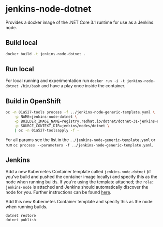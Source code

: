 # jenkins-node-dotnet

Provides a docker image of the .NET Core 3.1 runtime for use as a Jenkins node.

## Build local

```bash
docker build -t jenkins-node-dotnet .
```

## Run local

For local running and experimentation run `docker run -i -t jenkins-node-dotnet /bin/bash` and have a play once inside the container.

## Build in OpenShift

```bash
oc -n 01a527-tools process -f ../jenkins-node-generic-template.yaml \
    -p NAME=jenkins-node-dotnet \
    -p BUILDER_IMAGE_NAME=registry.redhat.io/dotnet/dotnet-31-jenkins-agent-rhel7 \
    -p SOURCE_CONTEXT_DIR=jenkins/nodes/dotnet \
    | oc -n 01a527-toolsapply -f -
```

For all params see the list in the `../jenkins-node-generic-template.yaml` or run `oc process --parameters -f ../jenkins-node-generic-template.yaml`.

## Jenkins

Add a new Kubernetes Container template called `jenkins-node-dotnet` (if you've build and pushed the container image locally) and specify this as the node when running builds. If you're using the template attached; the `role: jenkins-node` is attached and Jenkins should automatically discover the node for you. Further instructions can be found [here](https://docs.openshift.com/container-platform/3.11/using_images/other_images/jenkins.html#using-the-jenkins-kubernetes-plug-in).

Add this new Kubernetes Container template and specify this as the node when running builds.

```
dotnet restore
dotnet publish
```
